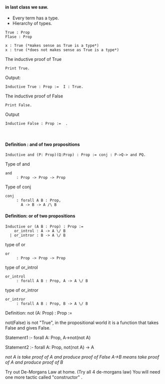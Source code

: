 #### in last class we saw.
- Every term has a type.
- Hierarchy of types.

```coq
True : Prop
Flase : Prop

x : True (*makes sense as True is a type*)
x : true (*does not makes sense as True is a type*)
```
The inductive proof of True
```coq
Print True.
```

Output:
```coq
Inductive True : Prop :=  I : True.
```

The inductive proof of False

```coq
Print False.
```

Output

```coq
Inductive False : Prop :=  .
```

</br>

#### Definition : and of two propositions
```coq
Inductive and (P: Prop)(Q:Prop) : Prop := conj : P->Q-> and PQ.
```
Type of and
```coq
and
     : Prop -> Prop -> Prop
```

Type of conj

```coq
conj
     : forall A B : Prop,
       A -> B -> A /\ B
```

#### Definition: or of two propositions

```coq
Inductive or (A B : Prop) : Prop :=
    or_introl : A -> A \/ B
  | or_intror : B -> A \/ B
```

type of or

```coq
or
     : Prop -> Prop -> Prop
```
type of or_introl

```coq
or_introl
     : forall A B : Prop, A -> A \/ B
```
type of or_intror
```coq
or_intror
     : forall A B : Prop, B -> A \/ B
```

Definition: not (A: Prop) : Prop :=  

not(False) is not "True", in the propositional world it is a function that takes False and gives False.

Statement1 :- 
forall A: Prop, A->not(not A)

Statement2 :-
forall A: Prop, not(not A) -> A

*not A is take proof of A and produce proof of False*
*A->B means take proof of A and produce proof of B*

Try out De-Morgans Law at home. (Try all 4 de-morgans law)
You will need one more tactic called "constructor" .
 